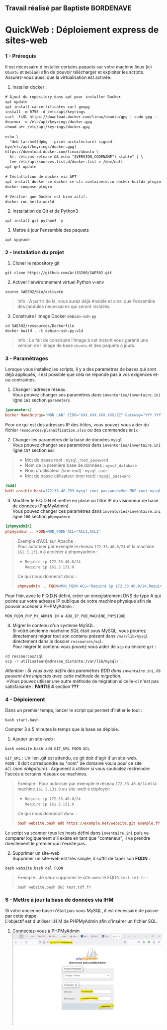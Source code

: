 ## Travail réalisé par Baptiste BORDENAVE

# QuickWeb : Déploiement express de sites-web

### 1 - Prérequis
Il est nécessaire d'installer certains paquets sur votre machine linux (ici `Ubuntu` et `Debian`) afin de pouvoir télécharger et exploiter les scripts. Assurez-vous aussi que la virtualisation est activée.
1) Installer docker :
```shell
# Ajout du repository dans apt pour installer Docker
apt update
apt install ca-certificates curl gnupg
install -m 0755 -d /etc/apt/keyrings
curl -fsSL https://download.docker.com/linux/ubuntu/gpg | sudo gpg --dearmor -o /etc/apt/keyrings/docker.gpg
chmod a+r /etc/apt/keyrings/docker.gpg

echo \
  "deb [arch=$(dpkg --print-architecture) signed-by=/etc/apt/keyrings/docker.gpg] https://download.docker.com/linux/ubuntu \
  $(. /etc/os-release && echo "$VERSION_CODENAME") stable" | \
  tee /etc/apt/sources.list.d/docker.list > /dev/null
apt-get update

# Installation de docker via APT
apt install docker-ce docker-ce-cli containerd.io docker-buildx-plugin docker-compose-plugin

# Vérifier que Docker est bien actif.
docker run hello-world
```
2) Installation de Git et de Python3
```shell
apt install git python3 -y
```
3) Mettre à jour l'ensemble des paquets
```shell
apt upgrade
```

### 2 - Installation du projet
1) Cloner le repository git
```shell
git clone https://github.com/Ari33260/SAE502.git
```
2) Activer l'environnement virtuel Python v-env
```shell
source SAE502/bin/activate
```
> Info : A partir de là, vous aurez déjà Ansible et ainsi que l'ensemble des modules nécessaires qui seront installés.
3) Construire l'image Docker `debian-ssh-py`
```shell
cd SAE502/ressources/Dockerfile
docker build . -t debian-ssh-py:v14
```
>Info : Le fait de construire l'image à cet instant vous garanti une version de l'image de base `ubuntu` et des paquets à jours.

### 3 - Paramétrages
Lorsque vous installez les scripts, il y a des paramètres de bases qui sont déjà appliqués, il est possible que cela ne réponde pas à vos exigences et-ou contraintes.
1) Changer l'adresse réseau.\
Vous pouvez changer ses paramètres dans `inventories/inventaire.ini` ligne `163` section `parameters`
```ini
[parameters]
Docker NameBridge="MON_LAN" CIDR="XXX.XXX.XXX.XXX/ZZ" Gateway="YYY.YYY.YYY.YYY"
```
Pour ce qui est des adresses IP des hôtes, vous pouvez vous aider du fichier `ressources/plannification.xlsx` ou des commandes `Unix`

2) Changer les paramètres de la base de données `mysql` \
Vous pouvez changer ses paramètres dans `inventories/inventaire.ini` ligne `157` section `bdd` 

>  - Mot de passe root : `mysql_root_password`
>  - Nom de la première base de données : `mysql_database`
>  - Nom d'utilisateur *(non root)* : `mysql_user`
>  - Mot de passe utilisateur *(non root)* : `mysql_password`
```ini \
[bdd]
bdd1 ansible_host=172.33.40.253 mysql_root_password=Mon_MDP_root mysql_database=Ma_data_base mysql_user=Mon_user mysql_password=Mon_mdp_user
```

3. Modifier le F.Q.D.N et mettre en place un filtre IP du visionneur de base de données (PhpMyAdmin) \
Vous pouvez changer ces paramètres dans `inventories/inventaire.ini` ligne `160` section `phpmyadmin`
```ini
[phpmyadmin]
phpmyadmin .. FQDN=MON_FQDN ACL="ACL1,ACL2"
```
> Exemple d'ACL sur Apache : \
Pour autoriser par exemple le réseau `172.33.40.0/24` et la machine `161.3.131.0` à accéder à phpmyadmin :
> - `Require ip 172.33.40.0/24` \
    `Require ip 161.3.131.0`
>
> Ce qui nous donnerait donc  :
> ```ini
> phpmyadmin .. FQDN=MON_FQDN ACL="Require ip 172.33.40.0/24,Require ip 161.3.131.0"
> ```
Pour finir, avec le F.Q.D.N défini, créer un enregistrement DNS de type A qui pointe sur votre adresse IP publique de votre machine physique afin de pouvoir accéder à PHPMyAdmin :
```shell
MON_FQDN_PHP_MY_ADMIN IN A ADD_IP_PUB_MACHINE_PHYSIQUE
```

4. Migrer le contenu d'un système MySQL. \
Si votre ancienne machcine SQL était sous MySQL, vous pourrez directement migrer tout son contenu présent dans `/var/lib/mysql` directement dans le dossier `ressources/sql`. \
Pour migrer le contenu vous pouvez vous aider de `scp` ou encore `git` :
```shell
cd ressources/sql
scp -r utilisateur@adresse_distante:/var/lib/mysql/ .
```
*Attention : Si vous avez défini des paramètres BDD dans `inventaire.ini`, ils peuvent être impactés avec cette méthode de migration.* \
->Vous pouvez utiliser une autre méthode de migration si celle-ci n'est pas satisfaisante : **PARTIE 4** section **???**

### 4 - Déploiement
Dans un premier temps, lancer le script qui permet d'initier le tout :
```shell
bash start.bash
```
Compter 3 à 5 minutes le temps que la base se déploie.

1) Ajouter un site-web :
```shell
bash website.bash add GIT_URL FQDN ACL
```
`GIT_URL` : Un lien .git est attendu, ce git doit d'agir d'un site-web. \
`FQDN` : Il doit correspondre au "nom" de domaine voulu pour ce site \
`ACL` (*non obligatoire*) : Argument à utiliser si vous souhaitez restreindre l'accès à certains réseaux ou machines.
> Exemple : Pour autoriser par exemple le réseau `172.33.40.0/24` et la machine `161.3.131.0` au site-web à déployer:
> - `Require ip 172.33.40.0/24` \
    `Require ip 161.3.131.0`
>
> Ce qui nous donnerait donc  :
> ```ini
> bash website.bash add https://exemple.net/website.git exemple.fr ACL="Require ip 172.33.40.0/24,Require ip 161.3.131.0"
> ```
Le script va scanner tous les hosts défini dans `inventaire.ini` puis va comparer logiquement s'il existe en tant que "conteneur", il va prendre directement le premier qui n'existe pas.

2) Supprimer un site-web \
Supprimer un site-web est très simple, il suffit de taper son **FQDN** :
```shell
bash website.bash del FQDN
```
> Exemple : Je veux supprimer le site avec le FQDN `test.tdf.fr` :
>```shell
>bash website.bash del test.tdf.fr
>```

### 5 - Mettre à jour la base de données via IHM
Si votre ancienne base n'était pas sous MySQL, il est nécessaire de passer par cette étape. \
L'objectif est d'utiliser I.H.M de PHPMyAdmin afin d'insérer un fichier SQL.
1) Connectez-vous à PHPMyAdmin 
![Page login PHPMyAdmin](ressources/.screenshots-it/php-my-admin_login.png)